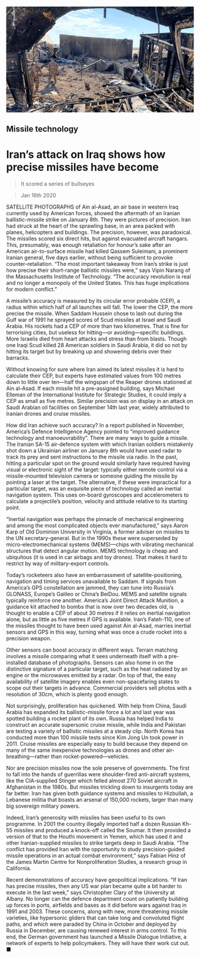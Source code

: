 ![](./images/20200118_STP001_0.jpg)

## Missile technology

# Iran’s attack on Iraq shows how precise missiles have become

> It scored a series of bullseyes

> Jan 16th 2020

SATELLITE PHOTOGRAPHS of Ain al-Asad, an air base in western Iraq currently used by American forces, showed the aftermath of an Iranian ballistic-missile strike on January 8th. They were pictures of precision. Iran had struck at the heart of the sprawling base, in an area packed with planes, helicopters and buildings. The precision, however, was paradoxical. The missiles scored six direct hits, but against evacuated aircraft hangars. This, presumably, was enough retaliation for honour’s sake after an American air-to-surface missile had killed Qassem Suleimani, a prominent Iranian general, five days earlier, without being sufficient to provoke counter-retaliation. “The most important takeaway from Iran’s strike is just how precise their short-range ballistic missiles were,” says Vipin Narang of the Massachusetts Institute of Technology. “The accuracy revolution is real and no longer a monopoly of the United States. This has huge implications for modern conflict.”

A missile’s accuracy is measured by its circular error probable (CEP), a radius within which half of all launches will fall. The lower the CEP, the more precise the missile. When Saddam Hussein chose to lash out during the Gulf war of 1991 he sprayed scores of Scud missiles at Israel and Saudi Arabia. His rockets had a CEP of more than two kilometres. That is fine for terrorising cities, but useless for hitting—or avoiding—specific buildings. More Israelis died from heart attacks and stress than from blasts. Though one Iraqi Scud killed 28 American soldiers in Saudi Arabia, it did so not by hitting its target but by breaking up and showering debris over their barracks.

Without knowing for sure where Iran aimed its latest missiles it is hard to calculate their CEP, but experts have estimated values from 100 metres down to little over ten—half the wingspan of the Reaper drones stationed at Ain al-Asad. If each missile hit a pre-assigned building, says Michael Elleman of the International Institute for Strategic Studies, it could imply a CEP as small as five metres. Similar precision was on display in an attack on Saudi Arabian oil facilities on September 14th last year, widely attributed to Iranian drones and cruise missiles.

How did Iran achieve such accuracy? In a report published in November, America’s Defence Intelligence Agency pointed to “improved guidance technology and manoeuvrability”. There are many ways to guide a missile. The Iranian SA-15 air-defence system with which Iranian soldiers mistakenly shot down a Ukrainian airliner on January 8th would have used radar to track its prey and sent instructions to the missile via radio. In the past, hitting a particular spot on the ground would similarly have required having visual or electronic sight of the target: typically either remote control via a missile-mounted television camera or someone guiding the missile by pointing a laser at the target. The alternative, if these were impractical for a particular target, was an exquisite piece of technology called an inertial navigation system. This uses on-board gyroscopes and accelerometers to calculate a projectile’s position, velocity and attitude relative to its starting point.

“Inertial navigation was perhaps the pinnacle of mechanical engineering and among the most complicated objects ever manufactured,” says Aaron Karp of Old Dominion University in Virginia, a former adviser on missiles to the UN secretary-general. But in the 1990s these were superseded by micro-electromechanical systems (MEMS)—chips with vibrating mechanical structures that detect angular motion. MEMS technology is cheap and ubiquitous (it is used in car airbags and toy drones). That makes it hard to restrict by way of military-export controls.

Today’s rocketeers also have an embarrassment of satellite-positioning, navigation and timing services unavailable to Saddam. If signals from America’s GPS constellation are jammed, they can tune into Russia’s GLONASS, Europe’s Galileo or China’s BeiDou. MEMS and satellite signals typically reinforce one another. America’s Joint Direct Attack Munition, a guidance kit attached to bombs that is now over two decades old, is thought to enable a CEP of about 30 metres if it relies on inertial navigation alone, but as little as five metres if GPS is available. Iran’s Fateh-110, one of the missiles thought to have been used against Ain al-Asad, marries inertial sensors and GPS in this way, turning what was once a crude rocket into a precision weapon.

Other sensors can boost accuracy in different ways. Terrain matching involves a missile comparing what it sees underneath itself with a pre-installed database of photographs. Sensors can also home in on the distinctive signature of a particular target, such as the heat radiated by an engine or the microwaves emitted by a radar. On top of that, the easy availability of satellite imagery enables even non-spacefaring states to scope out their targets in advance. Commercial providers sell photos with a resolution of 30cm, which is plenty good enough.

Not surprisingly, proliferation has quickened. With help from China, Saudi Arabia has expanded its ballistic-missile force a lot and last year was spotted building a rocket plant of its own. Russia has helped India to construct an accurate supersonic cruise missile, while India and Pakistan are testing a variety of ballistic missiles at a steady clip. North Korea has conducted more than 100 missile tests since Kim Jong Un took power in 2011. Cruise missiles are especially easy to build because they depend on many of the same inexpensive technologies as drones and other air-breathing—rather than rocket-powered—vehicles.

Nor are precision missiles now the sole preserve of governments. The first to fall into the hands of guerrillas were shoulder-fired anti-aircraft systems, like the CIA-supplied Stinger which felled almost 270 Soviet aircraft in Afghanistan in the 1980s. But missiles trickling down to insurgents today are far better. Iran has given both guidance systems and missiles to Hizbullah, a Lebanese militia that boasts an arsenal of 150,000 rockets, larger than many big sovereign military powers.

Indeed, Iran’s generosity with missiles has been useful to its own programme. In 2001 the country illegally imported half a dozen Russian Kh-55 missiles and produced a knock-off called the Soumar. It then provided a version of that to the Houthi movement in Yemen, which has used it and other Iranian-supplied missiles to strike targets deep in Saudi Arabia. “The conflict has provided Iran with the opportunity to study precision-guided missile operations in an actual combat environment,” says Fabian Hinz of the James Martin Centre for Nonproliferation Studies, a research group in California.

Recent demonstrations of accuracy have geopolitical implications. “If Iran has precise missiles, then any US war plan became quite a bit harder to execute in the last week,” says Christopher Clary of the University at Albany. No longer can the defence department count on patiently building up forces in ports, airfields and bases as it did before wars against Iraq in 1991 and 2003. These concerns, along with new, more threatening missile varieties, like hypersonic gliders that can take long and convoluted flight paths, and which were paraded by China in October and deployed by Russia in December, are causing renewed interest in arms control. To this end, the German government has launched a Missile Dialogue Initiative, a network of experts to help policymakers. They will have their work cut out. ■